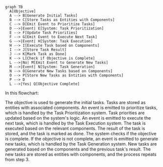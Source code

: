 ```mermaid
graph TB
  A[Objective]
  A --> B[Generate Initial Tasks]
  B --> C[Store Tasks as Entities with Components]
  C --> D[Emit Event to Prioritize Tasks]
  D -->|Event| E[System: Task Prioritization]
  E --> F[Update Task Priorities]
  F --> G[Emit Event to Execute Next Task]
  G -->|Event| H[System: Task Execution]
  H --> I[Execute Task based on Components]
  I --> J[Store Task Result]
  J --> K[Mark Task as Done]
  K --> L[Check if Objective is Complete]
  L -->|No| M[Emit Event to Generate New Tasks]
  M -->|Event| N[System: Task Generation]
  N --> O[Generate New Tasks based on Components]
  O --> P[Store New Tasks as Entities with Components]
  P --> D
  L -->|Yes| Q[Objective Complete]

```
In this flowchart:

The objective is used to generate the initial tasks.
Tasks are stored as entities with associated components.
An event is emitted to prioritize tasks, which is handled by the Task Prioritization system.
Task priorities are updated based on the system's logic.
An event is emitted to execute the next task, which is handled by the Task Execution system.
The task is executed based on the relevant components.
The result of the task is stored, and the task is marked as done.
The system checks if the objective is complete.
If the objective is not complete, an event is emitted to generate new tasks, which is handled by the Task Generation system.
New tasks are generated based on the components and the previous task's result.
The new tasks are stored as entities with components, and the process repeats from step 3.